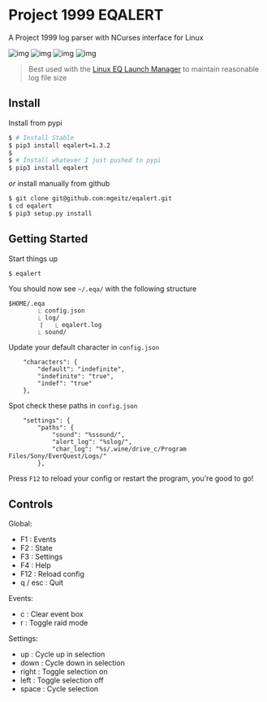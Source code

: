 # Project 1999 EQALERT

A Project 1999 log parser with NCurses interface for Linux

![img](https://i.imgur.com/Pgo1eMk.png)
![img](https://i.imgur.com/oj9Nv25.png)
![img](https://i.imgur.com/TCLJ7v4.png)
![img](https://i.imgur.com/a9GNMV3.png)

> Best used with the [Linux EQ Launch Manager](https://gist.github.com/mgeitz/aa295061c51b26d53dd818d0ebb3e37a) to maintain reasonable log file size


## Install

Install from pypi
```sh
$ # Install Stable
$ pip3 install eqalert=1.3.2
$
$ # Install whatever I just pushed to pypi
$ pip3 install eqalert
```

_or_ install manually from github
```sh
$ git clone git@github.com:mgeitz/eqalert.git
$ cd eqalert
$ pip3 setup.py install
```


## Getting Started

Start things up
```sh
$ eqalert
```

You should now see `~/.eqa/` with the following structure
```
$HOME/.eqa
        ⎿ config.json
        ⎿ log/
         ⎸  ⎿ eqalert.log
        ⎿ sound/
```

Update your default character in `config.json`
```
    "characters": {
        "default": "indefinite",
        "indefinite": "true",
        "indef": "true"
    },
```

Spot check these paths in `config.json`
```
    "settings": {
        "paths": {
            "sound": "%ssound/",
            "alert_log": "%slog/",
            "char_log": "%s/.wine/drive_c/Program Files/Sony/EverQuest/Logs/"
        },
```

Press `F12` to reload your config or restart the program, you're good to go!


## Controls

Global:
  - F1      : Events
  - F2      : State
  - F3      : Settings
  - F4      : Help
  - F12     : Reload config
  - q / esc : Quit

Events:
  - c     : Clear event box
  - r     : Toggle raid mode

Settings:
  - up    : Cycle up in selection
  - down  : Cycle down in selection
  - right : Toggle selection on
  - left  : Toggle selection off
  - space : Cycle selection
